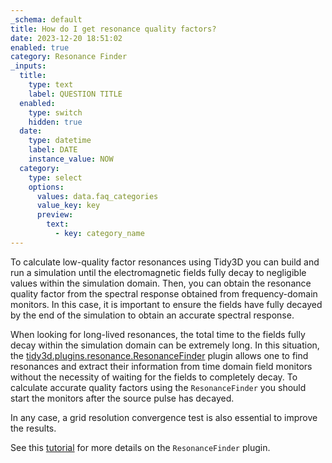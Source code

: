 ```yaml
---
_schema: default
title: How do I get resonance quality factors?
date: 2023-12-20 18:51:02
enabled: true
category: Resonance Finder
_inputs:
  title:
    type: text
    label: QUESTION TITLE
  enabled:
    type: switch
    hidden: true
  date:
    type: datetime
    label: DATE
    instance_value: NOW
  category:
    type: select
    options:
      values: data.faq_categories
      value_key: key
      preview:
        text:
          - key: category_name
---
```


To calculate low-quality factor resonances using Tidy3D you can build and run a simulation until the electromagnetic fields fully decay to negligible values within the simulation domain. Then, you can obtain the resonance quality factor from the spectral response obtained from frequency-domain monitors. In this case, it is important to ensure the fields have fully decayed by the end of the simulation to obtain an accurate spectral response.

When looking for long-lived resonances, the total time to the fields fully decay within the simulation domain can be extremely long. In this situation, the [tidy3d.plugins.resonance.ResonanceFinder](https://docs.flexcompute.com/projects/tidy3d/en/latest/api/_autosummary/tidy3d.plugins.resonance.ResonanceFinder.html#tidy3d.plugins.resonance.ResonanceFinder.html) plugin allows one to find resonances and extract their information from time domain field monitors without the necessity of waiting for the fields to completely decay. To calculate accurate quality factors using the `ResonanceFinder` you should start the monitors after the source pulse has decayed.

In any case, a grid resolution convergence test is also essential to improve the results.

See this [tutorial](https://www.flexcompute.com/tidy3d/examples/notebooks/ResonanceFinder/) for more details on the `ResonanceFinder` plugin.